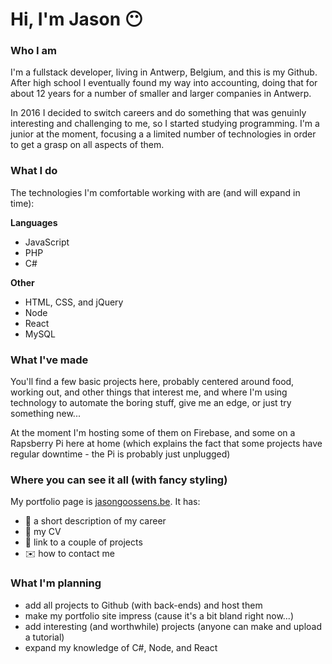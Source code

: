 # Hi, I'm Jason :no_mouth:

### Who I am

I'm a fullstack developer, living in Antwerp, Belgium, and this is my Github.  After high school I eventually found my way into accounting, doing that for about 12 years for a number of smaller and larger companies in Antwerp.

In 2016 I decided to switch careers and do something that was genuinly interesting and challenging to me, so I started studying programming.  I'm a junior at the moment, focusing a a limited number of technologies in order to get a grasp on all aspects of them.

### What I do
The technologies I'm comfortable working with are (and will expand in time):

**Languages**
- JavaScript
- PHP
- C#

**Other**
- HTML, CSS, and jQuery
- Node
- React
- MySQL

### What I've made

You'll find a few basic projects here, probably centered around food, working out, and other things that interest me, and where I'm using technology to automate the boring stuff, give me an edge, or just try something new...

At the moment I'm hosting some of them on Firebase, and some on a Rapsberry Pi here at home (which explains the fact that some projects have regular downtime - the Pi is probably just unplugged)

### Where you can see it all (with fancy styling)

My portfolio page is [jasongoossens.be](https://jasongoossens.be).  It has:
- :book: a short description of my career
- :page_facing_up: my CV
- :wrench: link to a couple of projects
- :envelope: how to contact me

### What I'm planning
- add all projects to Github (with back-ends) and host them
- make my portfolio site impress (cause it's a bit bland right now...)
- add interesting (and worthwhile) projects (anyone can make and upload a tutorial)
- expand my knowledge of C#, Node, and React

<!--
**jasongoossens/jasongoossens** is a ✨ _special_ ✨ repository because its `README.md` (this file) appears on your GitHub profile.

Here are some ideas to get you started:

- 🔭 I’m currently working on ...
- 🌱 I’m currently learning ...
- 👯 I’m looking to collaborate on ...
- 🤔 I’m looking for help with ...
- 💬 Ask me about ...
- 📫 How to reach me: ...
- 😄 Pronouns: ...
- ⚡ Fun fact: ...
-->
